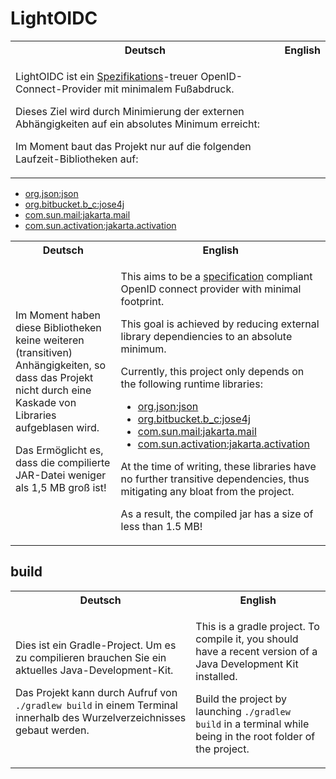 # LightOIDC

<table>
    <tr>
        <th>Deutsch</th>
        <th>English</th>
    </tr>
    <tr>
        <td>

LightOIDC ist ein [Spezifikations][specification]-treuer OpenID-Connect-Provider mit minimalem Fußabdruck.

Dieses Ziel wird durch Minimierung der externen Abhängigkeiten auf ein absolutes Minimum erreicht:

Im Moment baut das Projekt nur auf die folgenden Laufzeit-Bibliotheken auf:
</td>
</tr>
</table>

* [org.json:json](https://github.com/douglascrockford/JSON-java)
* [org.bitbucket.b_c:jose4j](https://bitbucket.org/b_c/jose4j)
* [com.sun.mail:jakarta.mail](https://projects.eclipse.org/projects/ee4j.mail)
* [com.sun.activation:jakarta.activation](https://projects.eclipse.org/projects/ee4j.jaf)

<table>
    <tr>
        <th>Deutsch</th>
        <th>English</th>
    </tr>
    <tr>
        <td>

Im Moment haben diese Bibliotheken keine weiteren (transitiven) Anhängigkeiten, so dass das Projekt nicht durch eine Kaskade von Libraries aufgeblasen wird.

Das Ermöglicht es, dass die compilierte JAR-Datei weniger als 1,5 MB groß ist!

</td>
<td>

This aims to be a [specification] compliant OpenID connect provider with minimal footprint.

This goal is achieved by reducing external library dependiencies to an absolute minimum.

Currently, this project only depends on the following runtime libraries:

* [org.json:json](https://github.com/douglascrockford/JSON-java)
* [org.bitbucket.b_c:jose4j](https://bitbucket.org/b_c/jose4j)
* [com.sun.mail:jakarta.mail](https://projects.eclipse.org/projects/ee4j.mail)
* [com.sun.activation:jakarta.activation](https://projects.eclipse.org/projects/ee4j.jaf)

At the time of writing, these libraries have no further transitive dependencies, thus mitigating any bloat from the project.

As a result, the compiled jar has a size of less than 1.5 MB!

</td>
</tr>
</table>

## build

<table>
    <tr>
        <th>Deutsch</th>
        <th>English</th>
    </tr>
    <tr>
        <td>

Dies ist ein Gradle-Project. Um es zu compilieren brauchen Sie ein aktuelles Java-Development-Kit. 

Das Projekt kann durch Aufruf von `./gradlew build` in einem Terminal innerhalb des Wurzelverzeichnisses gebaut werden.

</td>
<td>

This is a gradle project. To compile it, you should have a recent version of a Java Development Kit installed.

Build the project by launching `./gradlew build` in a terminal while being in the root folder of the project.

</td>
</tr>
</table>

[specification]: https://openid.net/specs/openid-connect-core-1_0.html